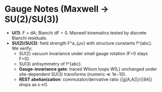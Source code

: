 
# Gauge Notes (Maxwell → SU(2)/SU(3))

- **U(1)**: F = dA; Bianchi dF = 0. Maxwell kinematics tested by discrete Bianchi residuals.
- **SU(2)/SU(3)**: field strength F^a_{μν} with structure constants f^{abc}. We verify:
  - SU(2) vacuum invariance under small gauge rotation (F=0 stays F=0).
  - SU(3) antisymmetry of f^{abc}.
  - **Gauge-invariance gate**: traced Wilson loops W(L) unchanged under site-dependent SU(3) transforms (numeric ≪ 1e−10).
  - **REST abelianization**: commutator/derivative ratio ⟨|g[A,A]|⟩/⟨|∂A|⟩ drops as ε→0.
